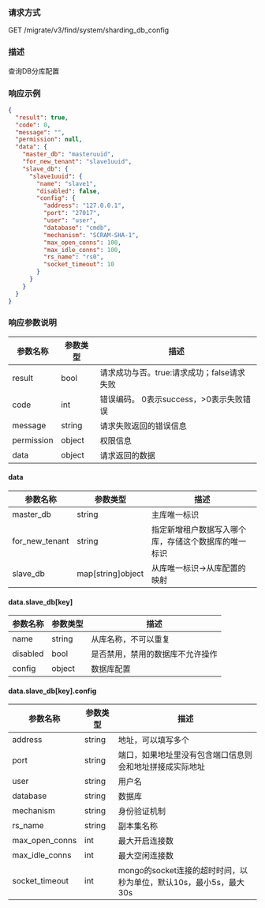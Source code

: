 ### 请求方式

GET /migrate/v3/find/system/sharding_db_config

### 描述

查询DB分库配置

### 响应示例

```json
{
  "result": true,
  "code": 0,
  "message": "",
  "permission": null,
  "data": {
    "master_db": "masteruuid",
    "for_new_tenant": "slave1uuid",
    "slave_db": {
      "slave1uuid": {
        "name": "slave1",
        "disabled": false,
        "config": {
          "address": "127.0.0.1",
          "port": "27017",
          "user": "user",
          "database": "cmdb",
          "mechanism": "SCRAM-SHA-1",
          "max_open_conns": 100,
          "max_idle_conns": 100,
          "rs_name": "rs0",
          "socket_timeout": 10
        }
      }
    }
  }
}
```

### 响应参数说明

| 参数名称       | 参数类型   | 描述                         |
|------------|--------|----------------------------|
| result     | bool   | 请求成功与否。true:请求成功；false请求失败 |
| code       | int    | 错误编码。 0表示success，>0表示失败错误  |
| message    | string | 请求失败返回的错误信息                |
| permission | object | 权限信息                       |
| data       | object | 请求返回的数据                    |

#### data

| 参数名称           | 参数类型              | 描述                         |
|----------------|-------------------|----------------------------|
| master_db      | string            | 主库唯一标识                     |
| for_new_tenant | string            | 指定新增租户数据写入哪个库，存储这个数据库的唯一标识 |
| slave_db       | map[string]object | 从库唯一标识->从库配置的映射            |

#### data.slave_db[key]

| 参数名称     | 参数类型   | 描述               |
|----------|--------|------------------|
| name     | string | 从库名称，不可以重复       |
| disabled | bool   | 是否禁用，禁用的数据库不允许操作 |
| config   | object | 数据库配置            |

#### data.slave_db[key].config

| 参数名称           | 参数类型   | 描述                                         |
|----------------|--------|--------------------------------------------|
| address        | string | 地址，可以填写多个                                  |
| port           | string | 端口，如果地址里没有包含端口信息则会和地址拼接成实际地址               |
| user           | string | 用户名                                        |
| database       | string | 数据库                                        |
| mechanism      | string | 身份验证机制                                     |
| rs_name        | string | 副本集名称                                      |
| max_open_conns | int    | 最大开启连接数                                    |
| max_idle_conns | int    | 最大空闲连接数                                    |
| socket_timeout | int    | mongo的socket连接的超时时间，以秒为单位，默认10s，最小5s，最大30s |
